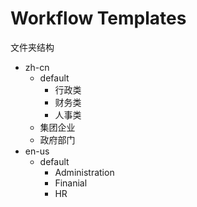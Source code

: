 # Workflow Templates 

文件夹结构

- zh-cn
  - default
    - 行政类
    - 财务类
    - 人事类
  - 集团企业
  - 政府部门
- en-us
  - default
    - Administration
    - Finanial
    - HR
